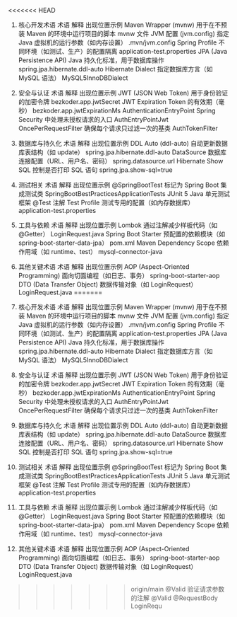 <<<<<<< HEAD
1. 核心开发术语
术语	解释	出现位置示例
Maven Wrapper (mvnw)	用于在不预装 Maven 的环境中运行项目的脚本	mvnw 文件
JVM 配置 (jvm.config)	指定 Java 虚拟机的运行参数（如内存设置）	.mvn/jvm.config
Spring Profile	不同环境（如测试、生产）的配置隔离	application-test.properties
JPA (Java Persistence API)	Java 持久化标准，用于数据库操作	spring.jpa.hibernate.ddl-auto
Hibernate Dialect	指定数据库方言（如 MySQL 语法）	MySQL5InnoDBDialect

2. 安全与认证
术语	解释	出现位置示例
JWT (JSON Web Token)	用于身份验证的加密令牌	bezkoder.app.jwtSecret
JWT Expiration	Token 的有效期（毫秒）	bezkoder.app.jwtExpirationMs
AuthenticationEntryPoint	Spring Security 中处理未授权请求的入口	AuthEntryPointJwt
OncePerRequestFilter	确保每个请求只过滤一次的基类	AuthTokenFilter

3. 数据库与持久化
术语	解释	出现位置示例
DDL Auto (ddl-auto)	自动更新数据库表结构（如 update）	spring.jpa.hibernate.ddl-auto
DataSource	数据库连接配置（URL、用户名、密码）	spring.datasource.url
Hibernate Show SQL	控制是否打印 SQL 语句	spring.jpa.show-sql=true

4. 测试相关
术语	解释	出现位置示例
@SpringBootTest	标记为 Spring Boot 集成测试类	SpringBootBestPracticesApplicationTests
JUnit 5	Java 单元测试框架	@Test 注解
Test Profile	测试专用的配置（如内存数据库）	application-test.properties

5. 工具与依赖
术语	解释	出现位置示例
Lombok	通过注解减少样板代码（如 @Getter）	LoginRequest.java
Spring Boot Starter	预配置的依赖模块（如 spring-boot-starter-data-jpa）	pom.xml
Maven Dependency Scope	依赖作用域（如 runtime、test）	mysql-connector-java

6. 其他关键术语
术语	解释	出现位置示例
AOP (Aspect-Oriented Programming)	面向切面编程（如日志、事务）	spring-boot-starter-aop
DTO (Data Transfer Object)	数据传输对象（如 LoginRequest）	LoginRequest.java
=======
1. 核心开发术语
术语	解释	出现位置示例
Maven Wrapper (mvnw)	用于在不预装 Maven 的环境中运行项目的脚本	mvnw 文件
JVM 配置 (jvm.config)	指定 Java 虚拟机的运行参数（如内存设置）	.mvn/jvm.config
Spring Profile	不同环境（如测试、生产）的配置隔离	application-test.properties
JPA (Java Persistence API)	Java 持久化标准，用于数据库操作	spring.jpa.hibernate.ddl-auto
Hibernate Dialect	指定数据库方言（如 MySQL 语法）	MySQL5InnoDBDialect

2. 安全与认证
术语	解释	出现位置示例
JWT (JSON Web Token)	用于身份验证的加密令牌	bezkoder.app.jwtSecret
JWT Expiration	Token 的有效期（毫秒）	bezkoder.app.jwtExpirationMs
AuthenticationEntryPoint	Spring Security 中处理未授权请求的入口	AuthEntryPointJwt
OncePerRequestFilter	确保每个请求只过滤一次的基类	AuthTokenFilter

3. 数据库与持久化
术语	解释	出现位置示例
DDL Auto (ddl-auto)	自动更新数据库表结构（如 update）	spring.jpa.hibernate.ddl-auto
DataSource	数据库连接配置（URL、用户名、密码）	spring.datasource.url
Hibernate Show SQL	控制是否打印 SQL 语句	spring.jpa.show-sql=true

4. 测试相关
术语	解释	出现位置示例
@SpringBootTest	标记为 Spring Boot 集成测试类	SpringBootBestPracticesApplicationTests
JUnit 5	Java 单元测试框架	@Test 注解
Test Profile	测试专用的配置（如内存数据库）	application-test.properties

5. 工具与依赖
术语	解释	出现位置示例
Lombok	通过注解减少样板代码（如 @Getter）	LoginRequest.java
Spring Boot Starter	预配置的依赖模块（如 spring-boot-starter-data-jpa）	pom.xml
Maven Dependency Scope	依赖作用域（如 runtime、test）	mysql-connector-java

6. 其他关键术语
术语	解释	出现位置示例
AOP (Aspect-Oriented Programming)	面向切面编程（如日志、事务）	spring-boot-starter-aop
DTO (Data Transfer Object)	数据传输对象（如 LoginRequest）	LoginRequest.java
>>>>>>> origin/main
@Valid	验证请求参数的注解	@Valid @RequestBody LoginRequ